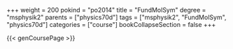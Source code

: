 +++
weight = 200
pokind = "po2014"
title = "FundMolSym"
degree = "msphysik2"
parents = ["physics70d"]
tags = ["msphysik2", "FundMolSym", "physics70d"]
categories = ["course"]
bookCollapseSection = false
+++

{{< genCoursePage >}}
